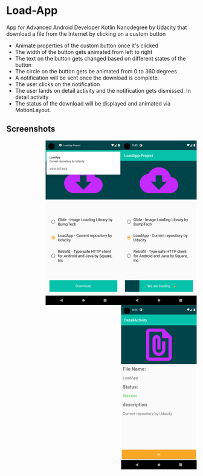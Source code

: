 # Load-App
App for Advanced Android Developer Kotlin Nanodegree by Udacity that download a file from the Internet by clicking on a custom button


- Animate properties of the custom button once it's clicked
- The width of the button gets animated from left to right
- The text on the button gets changed based on different states of the button
- The circle on the button gets be animated from 0 to 360 degrees
- A notification will be sent once the download is complete. 
- The user clicks on the notification
- The user lands on detail activity and the notification gets dismissed. In detail activity
- The status of the download will be displayed and animated via MotionLayout.

## Screenshots

<img align="right" src="snapshots/snapshot1.png" width="200">
<img align="right" src="snapshots/snapshot2.png" width="200">
<img align="right" src="snapshots/snapshot3.png" width="200">


